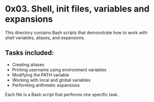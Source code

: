 # 0x03. Shell, init files, variables and expansions

This directory contains Bash scripts that demonstrate how to work with shell variables, aliases, and expansions.

## Tasks included:
- Creating aliases
- Printing username using environment variables
- Modifying the PATH variable
- Working with local and global variables
- Performing arithmetic expansions

Each file is a Bash script that performs one specific task.
